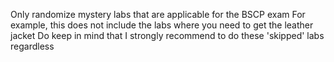Only randomize mystery labs that are applicable for the BSCP exam
For example, this does not include the labs where you need to get the leather jacket
Do keep in mind that I strongly recommend to do these 'skipped' labs regardless